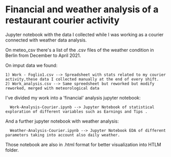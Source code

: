 # Financial and weather analysis of a restaurant courier activity

Jupyter notebook with the data I collected while I was working as a courier connected with weather data analysis.

On meteo_csv there's a list of the .csv files of the weather condition in Berlin from December to April 2021.

On imput data we found:

    1) Work - Foglio1.csv --> Spreadsheet with stats related to my courier activity,these data I collected manually at the end of every shift.
    2) Work_analysis.csv --> Same spreedsheet but reworked but modify reworked, merged with meteorological data
    
    
I've divided my work into a 'financial' analysis jupyter notebook:

      Work-Analysis-Courier.ipynb --> Jupyter Notebook of statistical exploration of different variables such as Earnings and Tips .
 
And a further jupyter notebook with weather analysis:

      Weather-Analysis-Courier.ipynb --> Jupyter Notebook EDA of different parameters taking into account also daily weather.


Those notebook are also in .html format for better visualization into HTLM folder.
